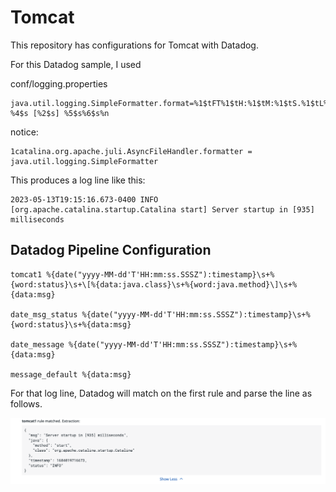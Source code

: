 # Tomcat
This repository has configurations for Tomcat with Datadog.

For this Datadog sample, I used 

conf/logging.properties

```
java.util.logging.SimpleFormatter.format=%1$tFT%1$tH:%1$tM:%1$tS.%1$tL%1tz %4$s [%2$s] %5$s%6$s%n
```

notice:

```
1catalina.org.apache.juli.AsyncFileHandler.formatter = java.util.logging.SimpleFormatter
```

This produces a log line like this:

```
2023-05-13T19:15:16.673-0400 INFO [org.apache.catalina.startup.Catalina start] Server startup in [935] milliseconds
```



## Datadog Pipeline Configuration

```
tomcat1 %{date("yyyy-MM-dd'T'HH:mm:ss.SSSZ"):timestamp}\s+%{word:status}\s+\[%{data:java.class}\s+%{word:java.method}\]\s+%{data:msg}

date_msg_status %{date("yyyy-MM-dd'T'HH:mm:ss.SSSZ"):timestamp}\s+%{word:status}\s+%{data:msg}

date_message %{date("yyyy-MM-dd'T'HH:mm:ss.SSSZ"):timestamp}\s+%{data:msg}

message_default %{data:msg}
```

For that log line, Datadog will match on the first rule and parse the line as follows.

![matched](images/matched.png)



